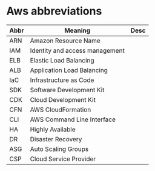 # Aws abbreviations


Abbr | Meaning  | Desc
---  | ----- | ---
ARN  | Amazon Resource Name | 
IAM  | Identity and access management
ELB  | Elastic Load Balancing
ALB  | Application Load Balancing
IaC  | Infrastructure as Code
SDK  | Software Development Kit
CDK  | Cloud Development Kit
CFN  | AWS CloudFormation
CLI  | AWS Command Line Interface
HA   | Highly Available
DR   | Disaster Recovery
ASG  | Auto Scaling Groups
CSP  | Cloud Service Provider